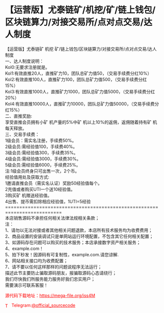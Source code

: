 # 【运营版】尤泰链矿/机挖/矿/链上钱包/区块链算力/对接交易所/点对点交易/达人制度

【运营版】尤泰链矿 机挖 矿/链上钱包/区块链算力/对接交易所/点对点交易/达人制度<br>一、达人制度说明：<br>Kol0:无要求注册就是。<br>Kol1:有效直推20人，直推矿力10，团队总矿力值50，（交易手续费分红10%）<br>Kol2:有效直推100人，直推矿力100，团队总矿力值500，（交易手续费分红15%）<br>Kol3:有效直推1000人，直推矿力1000，团队总矿力值5000，（交易手续费分红20%）<br>Kol4:有效直推10000人，直推矿力10000，团队总矿力值50000，（交易手续费分红15%）<br>二、直推奖励:<br>享受直推会员拥有小矿 机产量的5%中矿 机以上10%的返佣，返佣随着持有矿 机每天释放。<br>三、交易手续费：<br>1级会员：需实名注册，手续费50%。<br>2级会员:需经验值100，手续费40%。<br>3级会员:需经验值300，手续费35%。<br>4级会员:需经验值3000，手续费30%。<br>5级会员:需经验值6000，手续费25%。<br>注:1级会员终身只可出售一次，2个币。<br>经验值用处及获取方式:<br>1邀请直推会员（需实名认证）奖励50经验值每个。<br>2充值或者购买UTI一个送10经验值。<br>3购买矿 机赠送经验值。<br>4出售、提币需扣除相应经验值，1UTI=5经验<br>==========================================================================<br>本店销售源码不承担任何相关法律法规相关条款；<br>注：<br>1、请勿以无法对接或者其他相关问题退款，本店所有技术服务均为收费费用；<br>2、商品设置的安装调试只是单网站运行环境配置，不包含其它任何相关配置；<br>3、如源码存在问题可以购买的技术服务；本店承接数字资产相关服务；<br>4、example.com！<br>5、拍下秒发！因源码有可复制性，example.com.请您谅解.<br>6、网站相关接口均为收费配置；<br>7、请不要以任何这样那样的问题说程序无法运行；<br>描述此节主要防止骗取源码朋友，报骗取源码心态请绕行；<br>我们尽快我们所服务能力服务好我们忠实用户；<br>需要演示可联系客服！<br>


<p style="color: red;">源代码下载地址：<a href="https://mega-file.org/iss4M" style="color: red;">https://mega-file.org/iss4M</a></p><p style="color: red;"><img src="https://cdn-icons-png.flaticon.com/512/2111/2111646.png" alt="Telegram Icon" style="width: 16px; vertical-align: middle; margin-right: 5px;">Telegram:<a href="https://t.me/official_sourcecode" style="color: red;">@official_sourcecode</a></p>